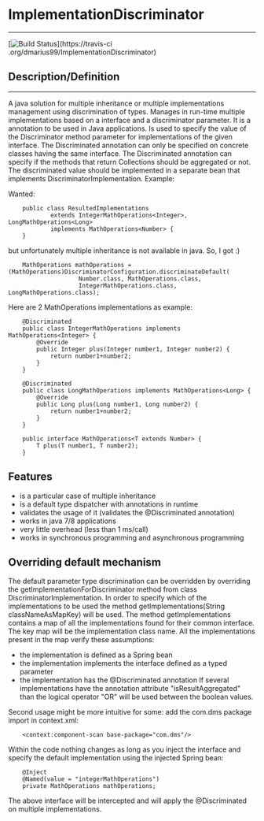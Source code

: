 # ImplementationDiscriminator
-------
[![Build Status](https://travis-ci.org/dmarius99/ImplementationDiscriminator.svg?branch=master)](https://travis-ci
.org/dmarius99/ImplementationDiscriminator)

## Description/Definition
-------
A java solution for multiple inheritance or multiple implementations management using discrimination of types.
Manages in run-time multiple implementations based on a interface and a discriminator parameter.
It is a annotation to be used in Java applications.
Is used to specify the value of the Discriminator method parameter for implementations of the given interface.
The Discriminated annotation can only be specified on concrete classes having the same interface.
The Discriminated annotation can specify if the methods that return Collections should be aggregated or not.
The discriminated value should be implemented in a separate bean that implements DiscriminatorImplementation.
Example:

Wanted:

		public class ResultedImplementations
				extends IntegerMathOperations<Integer>, LongMathOperations<Long>
				implements MathOperations<Number> {
		}

but unfortunately multiple inheritance is not available in java. So, I got :)

        MathOperations mathOperations = (MathOperations)DiscriminatorConfiguration.discriminateDefault(
                        Number.class, MathOperations.class,
                        IntegerMathOperations.class, LongMathOperations.class);

Here are 2 MathOperations implementations as example:

        @Discriminated
        public class IntegerMathOperations implements MathOperations<Integer> {
            @Override
            public Integer plus(Integer number1, Integer number2) {
                return number1+number2;
            }
        }

        @Discriminated
        public class LongMathOperations implements MathOperations<Long> {
            @Override
            public Long plus(Long number1, Long number2) {
                return number1+number2;
            }
        }

		public interface MathOperations<T extends Number> {
    		T plus(T number1, T number2);
		}

## Features

* is a particular case of multiple inheritance
* is a default type dispatcher with annotations in runtime
* validates the usage of it (validates the @Discriminated annotation)
* works in java 7/8 applications
* very little overhead (less than 1 ms/call)
* works in synchronous programming and asynchronous programming

## Overriding default mechanism

The default parameter type discrimination can be overridden by overriding the getImplementationForDiscriminator method
from class DiscriminatorImplementation.
In order to specify which of the implementations to be used the method
getImplementations(String classNameAsMapKey) will be used.
The method getImplementations contains a map of all the implementations found for their common interface.
The key map will be the implementation class name. All the implementations present in the map verify these assumptions:
 - the implementation is defined as a Spring bean
 - the implementation implements the interface defined as a typed parameter
 - the implementation has the @Discriminated annotation
If several implementations have the annotation attribute "isResultAggregated" than the logical operator "OR" will be
used between the boolean values.

Second usage might be more intuitive for some: add the com.dms package import in context.xml:

		<context:component-scan base-package="com.dms"/>

Within the code nothing changes as long as you inject the interface and specify the default implementation
using the injected Spring bean:

	    @Inject
	    @Named(value = "integerMathOperations")
    	private MathOperations mathOperations;

The above interface will be intercepted and will apply the @Discriminated on multiple implementations.


